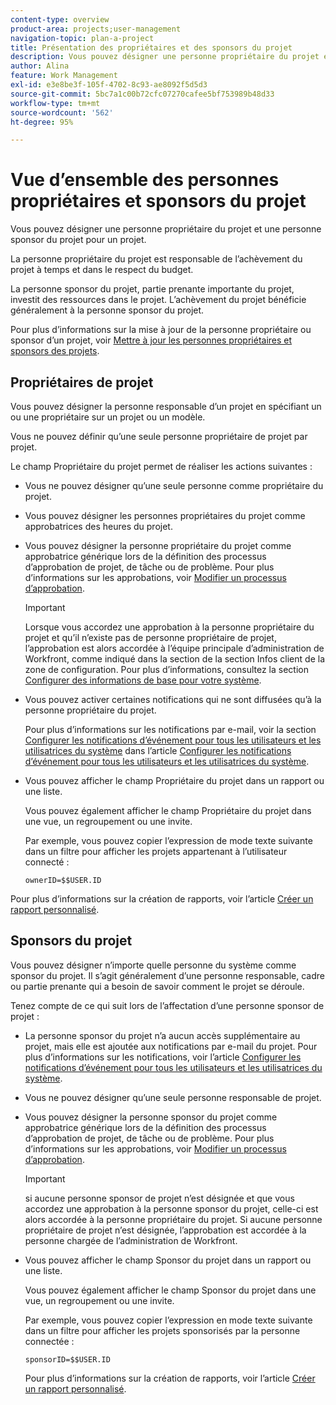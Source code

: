 ```yaml
---
content-type: overview
product-area: projects;user-management
navigation-topic: plan-a-project
title: Présentation des propriétaires et des sponsors du projet
description: Vous pouvez désigner une personne propriétaire du projet et une personne sponsor du projet pour un projet.
author: Alina
feature: Work Management
exl-id: e3e8be3f-105f-4702-8c93-ae8092f5d5d3
source-git-commit: 5bc7a1c00b72cfc07270cafee5bf753989b48d33
workflow-type: tm+mt
source-wordcount: '562'
ht-degree: 95%

---
```


# Vue d’ensemble des personnes propriétaires et sponsors du projet

<!-- Audited: 1/2024 -->

Vous pouvez désigner une personne propriétaire du projet et une personne sponsor du projet pour un projet.

La personne propriétaire du projet est responsable de l’achèvement du projet à temps et dans le respect du budget.

La personne sponsor du projet, partie prenante importante du projet, investit des ressources dans le projet. L’achèvement du projet bénéficie généralement à la personne sponsor du projet.

Pour plus d’informations sur la mise à jour de la personne propriétaire ou sponsor d’un projet, voir [Mettre à jour les personnes propriétaires et sponsors des projets](../../../manage-work/projects/planning-a-project/update-project-owners-and-sponsors.md).

## Propriétaires de projet

Vous pouvez désigner la personne responsable d’un projet en spécifiant un ou une propriétaire sur un projet ou un modèle.

Vous ne pouvez définir qu’une seule personne propriétaire de projet par projet.

Le champ Propriétaire du projet permet de réaliser les actions suivantes :

* Vous ne pouvez désigner qu’une seule personne comme propriétaire du projet.
* Vous pouvez désigner les personnes propriétaires du projet comme approbatrices des heures du projet.
* Vous pouvez désigner la personne propriétaire du projet comme approbatrice générique lors de la définition des processus d’approbation de projet, de tâche ou de problème. Pour plus d’informations sur les approbations, voir [Modifier un processus d’approbation](../../../administration-and-setup/customize-workfront/configure-approval-milestone-processes/edit-an-approval-process.md).

  >[!IMPORTANT]
  >
  >Lorsque vous accordez une approbation à la personne propriétaire du projet et qu’il n’existe pas de personne propriétaire de projet, l’approbation est alors accordée à l’équipe principale d’administration de Workfront, comme indiqué dans la section de la section Infos client de la zone de configuration. Pour plus d’informations, consultez la section [Configurer des informations de base pour votre système](../../../administration-and-setup/get-started-wf-administration/configure-basic-info.md).
  >


* Vous pouvez activer certaines notifications qui ne sont diffusées qu’à la personne propriétaire du projet.

  Pour plus d’informations sur les notifications par e-mail, voir la section [Configurer les notifications d’événement pour tous les utilisateurs et les utilisatrices du système](../../../administration-and-setup/manage-workfront/emails/configure-event-notifications-for-everyone-in-the-system.md#modify) dans l’article [Configurer les notifications d’événement pour tous les utilisateurs et les utilisatrices du système](../../../administration-and-setup/manage-workfront/emails/configure-event-notifications-for-everyone-in-the-system.md).

* Vous pouvez afficher le champ Propriétaire du projet dans un rapport ou une liste.

  Vous pouvez également afficher le champ Propriétaire du projet dans une vue, un regroupement ou une invite.

  Par exemple, vous pouvez copier l’expression de mode texte suivante dans un filtre pour afficher les projets appartenant à l’utilisateur connecté :

  ```
  ownerID=$$USER.ID
  ```

Pour plus d’informations sur la création de rapports, voir l’article [Créer un rapport personnalisé](../../../reports-and-dashboards/reports/creating-and-managing-reports/create-custom-report.md).

<!--
<div data-mc-conditions="QuicksilverOrClassic.Draft mode">
<h2>Update the Project Owner of a project</h2>
<p>(NOTE: drafted and moved to its own article)</p>
<ol>
<li value="1">Go to the project you want to update.</li>
<li value="2"> Click <strong>Project Details</strong> in the left panel. </li>
<li value="3"> Click the <strong>Edit</strong> icon <img src="assets/qs-edit-icon.png"> in the upper-right corner of the Project Details area, then click <strong>Overview</strong>.  </li>
<li value="4"> <p>Specify the name of a user for the <strong>Project Owner</strong> field.</p> <p>Only active users can be specified as Project Owners.</p> </li>
<li value="5"> Click <strong>Save Changes</strong>. </li>
</ol>
</div>
-->

## Sponsors du projet

Vous pouvez désigner n’importe quelle personne du système comme sponsor du projet. Il s’agit généralement d’une personne responsable, cadre ou partie prenante qui a besoin de savoir comment le projet se déroule.

Tenez compte de ce qui suit lors de l’affectation d’une personne sponsor de projet :

* La personne sponsor du projet n’a aucun accès supplémentaire au projet, mais elle est ajoutée aux notifications par e-mail du projet. Pour plus d’informations sur les notifications, voir l’article [Configurer les notifications d’événement pour tous les utilisateurs et les utilisatrices du système](../../../administration-and-setup/manage-workfront/emails/configure-event-notifications-for-everyone-in-the-system.md).

* Vous ne pouvez désigner qu’une seule personne responsable de projet.
* Vous pouvez désigner la personne sponsor du projet comme approbatrice générique lors de la définition des processus d’approbation de projet, de tâche ou de problème. Pour plus d’informations sur les approbations, voir [Modifier un processus d’approbation](../../../administration-and-setup/customize-workfront/configure-approval-milestone-processes/edit-an-approval-process.md).

  >[!IMPORTANT]
  >
  >si aucune personne sponsor de projet n’est désignée et que vous accordez une approbation à la personne sponsor du projet, celle-ci est alors accordée à la personne propriétaire du projet. Si aucune personne propriétaire de projet n’est désignée, l’approbation est accordée à la personne chargée de l’administration de Workfront.

* Vous pouvez afficher le champ Sponsor du projet dans un rapport ou une liste.

  Vous pouvez également afficher le champ Sponsor du projet dans une vue, un regroupement ou une invite.

  Par exemple, vous pouvez copier l’expression en mode texte suivante dans un filtre pour afficher les projets sponsorisés par la personne connectée :

  ```
  sponsorID=$$USER.ID
  ```



  Pour plus d’informations sur la création de rapports, voir l’article [Créer un rapport personnalisé](../../../reports-and-dashboards/reports/creating-and-managing-reports/create-custom-report.md).

<!--
<div data-mc-conditions="QuicksilverOrClassic.Draft mode">
<h2>Update the Project Sponsor of a project </h2>
<p>(NOTE: drafted and moved to its own article) </p>
<ol>
<li value="1">Go to the Project you want to update.</li>
<li value="2"> Click <strong>Project Details</strong> in the left panel. </li>
<li value="3"> Click the <strong>Edit</strong> icon <img src="assets/qs-edit-icon.png"> in the upper-right corner of the Project Details area, then click <strong>Overview</strong>.  </li>
<li value="4"> <p>Specify the name of a user for the <strong>Project Sponsor</strong> field.</p> <p>Only active users can be specified as Project Sponsors.</p> </li>
<li value="5"> Click <strong>Save Changes</strong>. </li>
</ol>
</div>
-->

